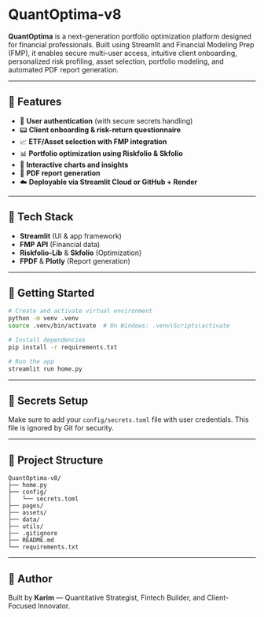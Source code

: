 # QuantOptima-v8

**QuantOptima** is a next-generation portfolio optimization platform designed for financial professionals. Built using Streamlit and Financial Modeling Prep (FMP), it enables secure multi-user access, intuitive client onboarding, personalized risk profiling, asset selection, portfolio modeling, and automated PDF report generation.

---

## 🔧 Features

* 🔐 **User authentication** (with secure secrets handling)
* 📟 **Client onboarding & risk-return questionnaire**
* 📈 **ETF/Asset selection with FMP integration**
* 📊 **Portfolio optimization using Riskfolio & Skfolio**
* 🧠 **Interactive charts and insights**
* 🛄 **PDF report generation**
* ☁️ **Deployable via Streamlit Cloud or GitHub + Render**

---

## 🧪 Tech Stack

* **Streamlit** (UI & app framework)
* **FMP API** (Financial data)
* **Riskfolio-Lib** & **Skfolio** (Optimization)
* **FPDF** & **Plotly** (Report generation)

---

## 🚀 Getting Started

```bash
# Create and activate virtual environment
python -m venv .venv
source .venv/bin/activate  # On Windows: .venv\Scripts\activate

# Install dependencies
pip install -r requirements.txt

# Run the app
streamlit run home.py
```

---

## 🔐 Secrets Setup

Make sure to add your `config/secrets.toml` file with user credentials. This file is ignored by Git for security.

---

## 📁 Project Structure

```
QuantOptima-v8/
├── home.py
├── config/
│   └── secrets.toml
├── pages/
├── assets/
├── data/
├── utils/
├── .gitignore
├── README.md
└── requirements.txt
```

---

## 🧠 Author

Built by **Karim** — Quantitative Strategist, Fintech Builder, and Client-Focused Innovator.
